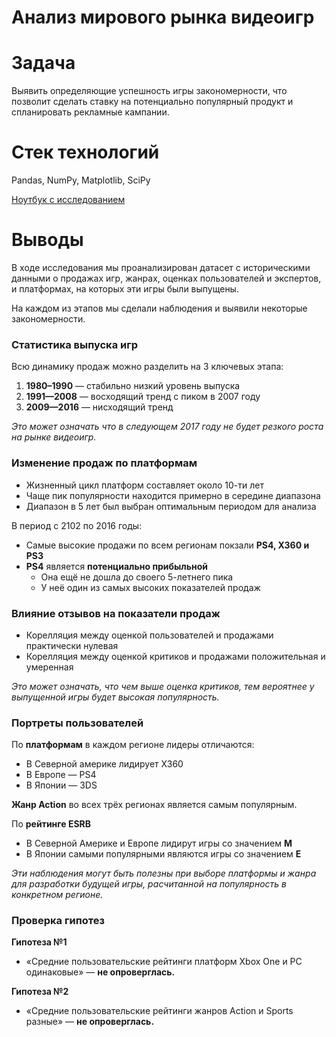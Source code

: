 # Анализ мирового рынка видеоигр
# Задача 
Выявить определяющие успешность игры закономерности, что позволит сделать ставку на потенциально популярный продукт и спланировать рекламные кампании.

# Стек технологий
Pandas, NumPy, Matplotlib, SciPy

[Ноутбук с исследованием](03_video_games.ipynb)

# Выводы
В ходе исследования мы проанализирован датасет с историческими данными о продажах игр, жанрах, оценках пользователей и экспертов, и платформах, на которых эти игры были выпущены.

На каждом из этапов мы сделали наблюдения и выявили некоторые закономерности.

### Cтатистика выпуска игр

Всю динамику продаж можно разделить на 3 ключевых этапа:
1. **1980–1990** — стабильно низкий уровень выпуска
2. **1991—2008** — восходящий тренд c пиком в 2007 году
3. **2009—2016** — нисходящий тренд

*Это может означать что в следующем 2017 году не будет резкого роста на рынке видеоигр.*

### Изменение продаж по платформам
* Жизненный цикл платформ составляет около 10-ти лет
* Чаще пик популярности находится примерно в середине диапазона
* Диапазон в 5 лет был выбран оптимальным периодом для анализа

В период с 2102 по 2016 годы:
* Самые высокие продажи по всем регионам покзали **PS4, X360 и PS3**
* **PS4** является **потенциально прибыльной** 
    * Она ещё не дошла до своего 5-летнего пика
    * У неё один из самых высоких показателей продаж
 
### Влияние отзывов на показатели продаж
* Корелляция между оценкой пользователей и продажами практически нулевая
* Корелляция между оценкой критиков и продажами положительная и умеренная

*Это может означать, что чем выше оценка критиков, тем вероятнее у выпущенной игры будет высокая популярность.*

### Портреты пользователей
По **платформам** в каждом регионе лидеры отличаются:

* В Северной америке лидирует X360
* В Европе — PS4
* В Японии — 3DS

**Жанр Action** во всех трёх регионах является самым популярным.

По **рейтинге ESRB**
* В Северной Америке и Европе лидирут игры со значением **М**
* В Японии самыми популярными являются игры со значением **E**

*Эти наблюдения могут быть полезны при выборе платформы и жанра для разработки будущей игры, расчитанной на популярность в конкретном регионе.*

### Проверка гипотез
**Гипотеза №1**
* «Средние пользовательские рейтинги платформ Xbox One и PC одинаковые» — **не опроверглась.**

**Гипотеза №2**  
* «Средние пользовательские рейтинги жанров Action и Sports разные» — **не опроверглась.**
